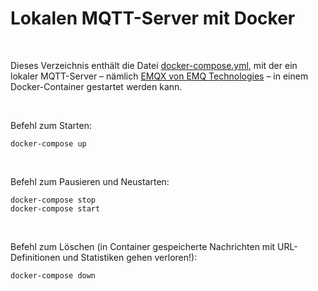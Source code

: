 # Lokalen MQTT-Server mit Docker ##

<br>

Dieses Verzeichnis enthält die Datei [docker-compose.yml](./docker-compose.yml), mit der 
ein lokaler MQTT-Server – nämlich [EMQX von EMQ Technologies](https://www.emqx.com/en/downloads-and-install/broker) –
in einem Docker-Container gestartet werden kann.

<br>

Befehl zum Starten:
```
docker-compose up
```

<br>

Befehl zum Pausieren und Neustarten:
```
docker-compose stop
docker-compose start
```

<br>

Befehl zum Löschen (in Container gespeicherte Nachrichten mit URL-Definitionen und Statistiken gehen verloren!):
```
docker-compose down
```
